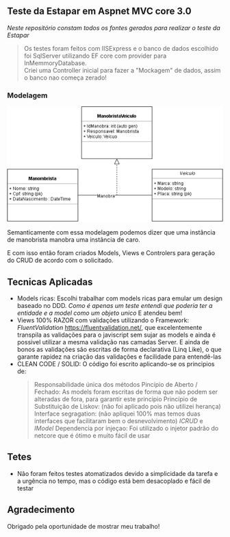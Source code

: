## Teste da Estapar em Aspnet MVC core 3.0
*Neste repositório constam todos os fontes gerados para realizar o teste da Estapar*  

> Os testes foram feitos com IISExpress e o banco de dados escolhido foi SqlServer utilizando EF core com provider para InMemmoryDatabase.  
Criei uma Controller inicial para fazer a "Mockagem" de dados, assim o banco nao começa zerado!

### Modelagem
![Modelagem](https://github.com/ricardovicentini/teste-estapar/blob/master/imagens/Diagram%20Estapar.png)

Semanticamente com essa modelagem podemos dizer que uma instância de manobrista manobra uma instância de caro.  

E com isso então foram criados Models, Views e Controlers para geração do CRUD de acordo com o solicitado.

## Tecnicas Aplicadas
* Models ricas: Escolhi trabalhar com models ricas para emular um design baseado no DDD. *Como é apenas um teste entendi que poderia ter a entidade e a model como um objeto unico* E atendeu bem!  
* Views 100% RAZOR com validações utilizando o Framework: *FluentValidation* https://fluentvalidation.net/, que excelentemente transpila as validações para o javiscript sem sujar as models e ainda é possivel utilizar a mesma validação nas camadas Server. E ainda de bonos as validações são escritas de forma declarativa (Linq Like), o que garante rapidez na criação das validações e facilidade para entendê-las
* CLEAN CODE / SOLID: O código foi escrito aplicando-se os principios de: 
  > Responsabilidade única dos métodos
  > Pincípio de Aberto / Fechado: As models foram escritas de forma que não podem ser alteradas de fora, para garantir este principio 
  > Princípio de Substituição de Liskov: (não foi aplicado pois não utilizei herança) 
  > Interface segragation: (não apliquei 100% mas temos duas interfaces que facilitaram bem o desnevolvimento) *ICRUD* e *IModel*
  > Dependencia por injeçao: Foi utilizado o injetor padrão do netcore que é ótimo e muito fácil de usar
## Tetes
* Não foram feitos testes atomatizados devido a simplicidade da tarefa e a urgência no tempo, mas o código está bem desacoplado e fácil de testar


## Agradecimento
Obrigado pela oportunidade de mostrar meu trabalho!

  


